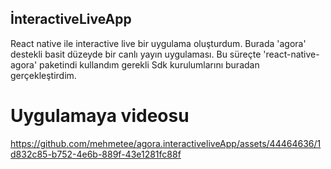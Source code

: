 ## İnteractiveLiveApp

React native ile interactive live bir uygulama oluşturdum. Burada 'agora' destekli basit düzeyde bir canlı yayın uygulaması.
Bu süreçte 'react-native-agora' paketindi kullandım gerekli Sdk kurulumlarını buradan gerçekleştirdim.

# Uygulamaya videosu

https://github.com/mehmetee/agora.interactiveliveApp/assets/44464636/1d832c85-b752-4e6b-889f-43e1281fc88f


